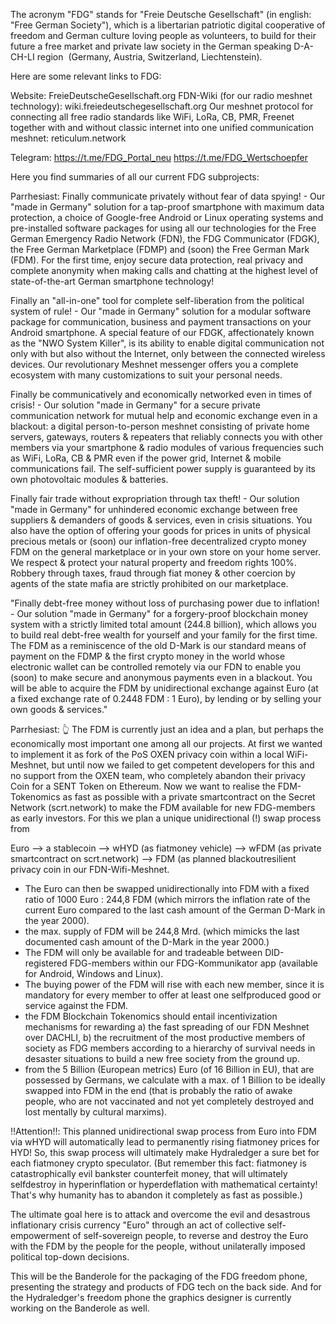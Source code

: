
The acronym "FDG" stands for "Freie Deutsche Gesellschaft" (in english: "Free German Society"), which is a libertarian patriotic digital cooperative of freedom and German culture loving people as volunteers, to build for their future a free market and private law society in the German speaking D-A-CH-LI region  (Germany, Austria, Switzerland, Liechtenstein).

Here are some relevant links to FDG:

Website:
FreieDeutscheGesellschaft.org
FDN-Wiki (for our radio meshnet technology):
wiki.freiedeutschegesellschaft.org
Our meshnet protocol for connecting all free radio standards like WiFi, LoRa, CB, PMR, Freenet together with and without classic internet into one unified communication meshnet:
reticulum.network

Telegram:
https://t.me/FDG_Portal_neu
https://t.me/FDG_Wertschoepfer

Here you find summaries of all our current FDG subprojects:

Parrhesiast:
Finally communicate privately without fear of data spying! - Our "made in Germany" solution for a tap-proof smartphone with maximum data protection, a choice of Google-free Android or Linux operating systems and pre-installed software packages for using all our technologies for the Free German Emergency Radio Network (FDN), the FDG Communicator (FDGK), the Free German Marketplace (FDMP) and (soon) the Free German Mark (FDM). For the first time, enjoy secure data protection, real privacy and complete anonymity when making calls and chatting at the highest level of state-of-the-art German smartphone technology!

Finally an "all-in-one" tool for complete self-liberation from the political system of rule! - Our "made in Germany" solution for a modular software package for communication, business and payment transactions on your Android smartphone. A special feature of our FDGK, affectionately known as the "NWO System Killer", is its ability to enable digital communication not only with but also without the Internet, only between the connected wireless devices. Our revolutionary Meshnet messenger offers you a complete ecosystem with many customizations to suit your personal needs.

Finally be communicatively and economically networked even in times of crisis! - Our solution "made in Germany" for a secure private communication network for mutual help and economic exchange even in a blackout: a digital person-to-person meshnet consisting of private home servers, gateways, routers & repeaters that reliably connects you with other members via your smartphone & radio modules of various frequencies such as WiFi, LoRa, CB & PMR even if the power grid, Internet & mobile communications fail. The self-sufficient power supply is guaranteed by its own photovoltaic modules & batteries.

Finally fair trade without expropriation through tax theft! - Our solution "made in Germany" for unhindered economic exchange between free suppliers & demanders of goods & services, even in crisis situations. You also have the option of offering your goods for prices in units of physical precious metals or (soon) our inflation-free decentralized crypto money FDM on the general marketplace or in your own store on your home server. We respect & protect your natural property and freedom rights 100%. Robbery through taxes, fraud through fiat money & other coercion by agents of the state mafia are strictly prohibited on our marketplace.

"Finally debt-free money without loss of purchasing power due to inflation! - Our solution "made in Germany" for a forgery-proof blockchain money system with a strictly limited total amount (244.8 billion), which allows you to build real debt-free wealth for yourself and your family for the first time. The FDM as a reminiscence of the old D-Mark is our standard means of payment on the FDMP & the first crypto money in the world whose electronic wallet can be controlled remotely via our FDN to enable you (soon) to make secure and anonymous payments even in a blackout. You will be able to acquire the FDM by unidirectional exchange against Euro (at a fixed exchange rate of 0.2448 FDM : 1 Euro), by lending or by selling your own goods & services."

Parrhesiast:
👆 The FDM is currently just an idea and a plan, but perhaps the economically most important one among all our projects. At first we wanted to implement it as fork of the PoS OXEN privacy coin within a local WiFi-Meshnet, but until now we failed to get competent developers for this and no support from the OXEN team, who completely abandon their privacy Coin for a SENT Token on Ethereum. Now we want to realise the FDM-Tokenomics as fast as possible with a private smartcontract on the Secret Network (scrt.network) to make the FDM available for new FDG-members as early investors. For this we plan a unique unidirectional (!) swap process from 

Euro 
—> a stablecoin 
—> wHYD (as fiatmoney vehicle) 
—> wFDM (as private smartcontract on scrt.network) 
—> FDM (as planned blackoutresilient privacy coin in our FDN-Wifi-Meshnet. 

- The Euro can then be swapped unidirectionally into FDM with a fixed ratio of 1000 Euro : 244,8 FDM (which mirrors the inflation rate of the current Euro compared to the last cash amount of the German D-Mark in the year 2000). 
- the max. supply of FDM will be 244,8 Mrd. (which mimicks the last documented cash amount of the D-Mark in the year 2000.)
- The FDM will only be available for and tradeable between DID-registered FDG-members within our FDG-Kommunikator app (available for Android, Windows and Linux). 
- The buying power of the FDM will rise with each new member, since it is mandatory for every member to offer at least one selfproduced good or service against the FDM.
- the FDM Blockchain Tokenomics should entail incentivization mechanisms for rewarding a) the fast spreading of our FDN Meshnet over DACHLI, b) the recruitment of the most productive members of society as FDG members according to a hierarchy of survival needs in desaster situations to build a new free society from the ground up.
- from the 5 Billion (European metrics) Euro (of 16 Billion in EU), that are possessed by Germans, we calculate with a max. of 1 Billion to be ideally swapped into FDM in the end (that is probably the ratio of awake people, who are not vaccinated and not yet completely destroyed and lost mentally by cultural marxims).

‼️Attention‼️: This planned unidirectional swap process from Euro into FDM via wHYD will automatically lead to permanently rising fiatmoney prices for HYD! So, this swap process will ultimately make Hydraledger a sure bet for each fiatmoney crypto speculator. (But remember this fact: fiatmoney is catastrophically evil bankster counterfeit money, that will ultimately selfdestroy in hyperinflation or hyperdeflation with mathematical certainty! That's why humanity has to abandon it completely as fast as possible.)

The ultimate goal here is to attack and overcome the evil and desastrous inflationary crisis currency "Euro" through an act of collective self-empowerment of self-sovereign people, to reverse and destroy the Euro with the FDM by the people for the people, without unilaterally imposed political top-down decisions.

This will be the Banderole for the packaging of the FDG freedom phone, presenting the strategy and products of FDG tech on the back side. And for the Hydraledger's freedom phone the graphics designer is currently working on the Banderole as well.

